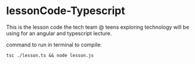 # lessonCode-Typescript
This is the lesson code the tech team @ teens exploring technology will be using for an angular and typescript lecture. 


command to run in terminal to compile: 

`tsc ./lesson.ts && node lesson.js`
